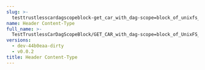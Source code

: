 ```yaml
---
slug: >-
  testtrustlesscardagscopeblock-get_car_with_dag-scope=block_of_unixfs_file_on_a_path_with_sharded_directory_(accept_header)-header_content-type
name: Header Content-Type
full_name: >-
  TestTrustlessCarDagScopeBlock/GET_CAR_with_dag-scope=block_of_UnixFS_file_on_a_path_with_sharded_directory_(Accept_Header)/Header_Content-Type
versions:
  - dev-44b0eaa-dirty
  - v0.0.2
title: Header Content-Type
---
```


